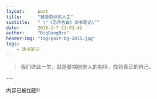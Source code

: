 ```yaml
---
layout:     post
title:      "被爱羁绊的人生"
subtitle:   " \"《无声告白》读书笔记\""
date:       2018-3-7 21:03:42
author:     "BigBangBro"
header-img: "img/post-bg-2015.jpg"
tags:
    - 读书笔记
---
```


> 我们终此一生，就是要摆脱他人的期待，找到真正的自己。


<p id = "build"></p>
---



内容已被加密!!

